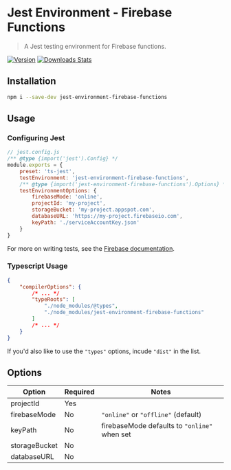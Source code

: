 # Jest Environment - Firebase Functions

> A Jest testing environment for Firebase functions.

[![Version][version-image]][version-link]
[![Downloads Stats][npm-downloads]][npm-link]

## Installation

```sh
npm i --save-dev jest-environment-firebase-functions
```

## Usage

### Configuring Jest

```js
// jest.config.js
/** @type {import('jest').Config} */
module.exports = {
	preset: 'ts-jest',
	testEnvironment: 'jest-environment-firebase-functions',
	/** @type {import('jest-environment-firebase-functions').Options} */
	testEnvironmentOptions: {
		firebaseMode: 'online',
		projectId: 'my-project',
		storageBucket: 'my-project.appspot.com',
		databaseURL: 'https://my-project.firebaseio.com',
		keyPath: './serviceAccountKey.json'
	}
}
```

For more on writing tests, see the [Firebase documentation](https://firebase.google.com/docs/functions/unit-testing#testing_http_functions).

### Typescript Usage

```json
{
	"compilerOptions": {
		/* ... */
		"typeRoots": [
			"./node_modules/@types",
			"./node_modules/jest-environment-firebase-functions"
		]
		/* ... */
	}
}
```

If you'd also like to use the `"types"` options, incude `"dist"` in the list.

## Options

| Option        | Required | Notes                                        |
| ------------- | -------- | -------------------------------------------- |
| projectId     | Yes      |                                              |
| firebaseMode  | No       | `"online"` or `"offline"` (default)          |
| keyPath       | No       | firebaseMode defaults to `"online"` when set |
| storageBucket | No       |                                              |
| databaseURL   | No       |                                              |

<!-- Markdown link & img dfn's -->

[version-image]: https://img.shields.io/github/package-json/v/bkeys818/jest-environment-firebase-functions/v1.0.0?label=version
[version-link]: https://github.com/bkeys818/jest-environment-firebase-functions/releases/tag/v1.0.0
[npm-downloads]: https://img.shields.io/npm/dm/jest-environment-firebase-functions.svg
[npm-link]: https://www.npmjs.com/package/jest-environment-firebase-functions/v/1.0.0

